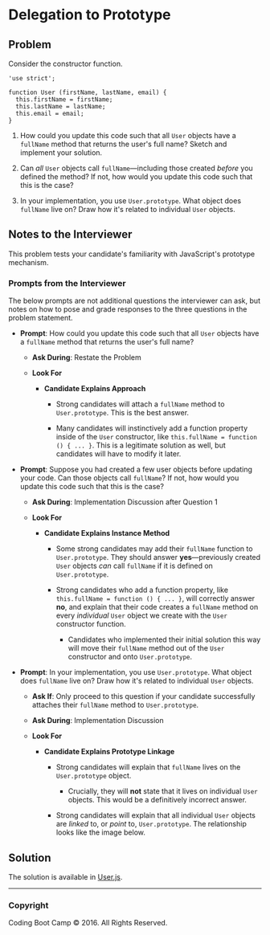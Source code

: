 # Delegation to Prototype

## Problem

Consider the constructor function.

```
'use strict';

function User (firstName, lastName, email) {
  this.firstName = firstName;
  this.lastName = lastName;
  this.email = email;
}
```

1. How could you update this code such that all `User` objects have a `fullName` method that returns the user's full name? Sketch and implement your solution.

2. Can _all_ `User` objects call `fullName`—including those created _before_ you defined the method? If not, how would you update this code such that this is the case?

3. In your implementation, you use `User.prototype`. What object does `fullName` live on? Draw how it's related to individual `User` objects.

## Notes to the Interviewer

This problem tests your candidate's familiarity with JavaScript's prototype mechanism.

### Prompts from the Interviewer

The below prompts are not additional questions the interviewer can ask, but notes on how to pose and grade responses to the three questions in the problem statement.

* **Prompt**: How could you update this code such that all `User` objects have a `fullName` method that returns the user's full name?

  * **Ask During**: Restate the Problem

  * **Look For**

    * **Candidate Explains Approach**

      * Strong candidates will attach a `fullName` method to `User.prototype`. This is the best answer.

      * Many candidates will instinctively add a function property inside of the `User` constructor, like `this.fullName = function () { ... }`. This is a legitimate solution as well, but candidates will have to modify it later.

* **Prompt**: Suppose you had created a few user objects before updating your code. Can those objects call `fullName`? If not, how would you update this code such that this is the case?

  * **Ask During**: Implementation Discussion after Question 1

  * **Look For**

    * **Candidate Explains Instance Method**

      * Some strong candidates may add their `fullName` function to `User.prototype`. They should answer **yes**—previously created `User` objects _can_ call `fullName` if it is defined on `User.prototype`.

      * Strong candidates who add a function property, like `this.fullName = function () { ... }`, will correctly answer **no**, and explain that their code creates a `fullName` method on every _individual_ `User` object we create with the `User` constructor function.

        * Candidates who implemented their initial solution this way will move their `fullName` method out of the `User` constructor and onto `User.prototype`.

* **Prompt**: In your implementation, you use `User.prototype`. What object does `fullName` live on? Draw how it's related to individual `User` objects.

  * **Ask If**: Only proceed to this question if your candidate successfully attaches their `fullName` method to `User.prototype`.

  * **Ask During**: Implementation Discussion

  * **Look For**

    * **Candidate Explains Prototype Linkage**

      * Strong candidates will explain that `fullName` lives on the `User.prototype` object.

        * Crucially, they will **not** state that it lives on individual `User` objects. This would be a definitively incorrect answer.

      * Strong candidates will explain that all individual `User` objects are _linked_ to, or _point_ to, `User.prototype`. The relationship looks like the image below.

## Solution

The solution is available in [User.js](Solved/User.js).

- - -

### Copyright

Coding Boot Camp © 2016. All Rights Reserved.
